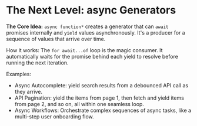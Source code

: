 # The Next Level: async Generators

**The Core Idea:** `async function*` creates a generator that can `await` promises internally and `yield` values asynchronously. It's a producer for a sequence of values that arrive over time.

How it works: The `for await...of` loop is the magic consumer. It automatically waits for the promise behind each yield to resolve before running the next iteration.

Examples:

- Async Autocomplete: yield search results from a debounced API call as they arrive.
- API Pagination: yield the items from page 1, then fetch and yield items from page 2, and so on, all within one seamless loop.
- Async Workflows: Orchestrate complex sequences of async tasks, like a multi-step user onboarding flow.
